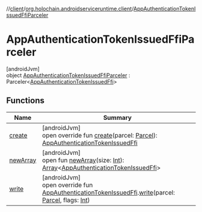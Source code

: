 //[client](../../../index.md)/[org.holochain.androidserviceruntime.client](../index.md)/[AppAuthenticationTokenIssuedFfiParceler](index.md)

# AppAuthenticationTokenIssuedFfiParceler

[androidJvm]\
object [AppAuthenticationTokenIssuedFfiParceler](index.md) : Parceler&lt;[AppAuthenticationTokenIssuedFfi](../-app-authentication-token-issued-ffi/index.md)&gt;

## Functions

| Name | Summary |
|---|---|
| [create](create.md) | [androidJvm]<br>open override fun [create](create.md)(parcel: [Parcel](https://developer.android.com/reference/kotlin/android/os/Parcel.html)): [AppAuthenticationTokenIssuedFfi](../-app-authentication-token-issued-ffi/index.md) |
| [newArray](../-runtime-network-config-ffi-parceler/index.md#-1206408188%2FFunctions%2F275946699) | [androidJvm]<br>open fun [newArray](../-runtime-network-config-ffi-parceler/index.md#-1206408188%2FFunctions%2F275946699)(size: [Int](https://kotlinlang.org/api/core/kotlin-stdlib/kotlin/-int/index.html)): [Array](https://kotlinlang.org/api/core/kotlin-stdlib/kotlin/-array/index.html)&lt;[AppAuthenticationTokenIssuedFfi](../-app-authentication-token-issued-ffi/index.md)&gt; |
| [write](write.md) | [androidJvm]<br>open override fun [AppAuthenticationTokenIssuedFfi](../-app-authentication-token-issued-ffi/index.md).[write](write.md)(parcel: [Parcel](https://developer.android.com/reference/kotlin/android/os/Parcel.html), flags: [Int](https://kotlinlang.org/api/core/kotlin-stdlib/kotlin/-int/index.html)) |